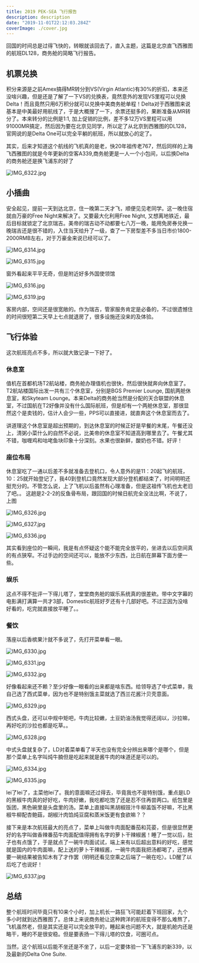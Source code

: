 ```yaml
---
title: 2019 PEK-SEA 飞行报告
description: description
date: "2019-11-01T22:12:03.284Z"
coverImage: ./cover.jpg
---
```


回国的时间总是过得飞快的，转眼就该回去了，直入主题，这篇是北京直飞西雅图的航班DL128，商务舱的简略飞行报告。

## 机票兑换
积分来源是之前Amex搞得MR转分到VS(Virgin Atlantic)有30%的折扣，本来还没啥兴趣，但是还是了解了一下VS的兑换表，竟然意外的发现VS里程可以兑换Delta！而且竟然只用6万积分就可以兑换中美商务舱单程！Delta对于西雅图来说基本是中美最好用航线了，于是大概搜了一下，余票还挺多的，果断准备从MR转分了。本来转分的比例是1:1, 加上促销的比例，差不多12万VS里程可以用91000MR搞定，然后因为要在北京见同学，所以定了从北京到西雅图的DL128，官网说的是Delta One可以完全平躺的航班，所以就放心的定了。

其实，后来才知道这个航线的飞机真的是老，快20年祖传老767，然后同样的上海飞西雅图的就是今年更新的空客A339,商务舱更是一人一个小包间，以后换Delta的商务舱还是换飞浦东的好了

![IMG_6322.jpg](https://i.loli.net/2019/11/11/3x9IyVGWcqanPi7.jpg)

## 小插曲
安全起见，提前一天到达北京，住一晚第二天才飞，顺便见见老同学。这一晚住宿就由万豪的Free Night来解决了。又要最大化利用Free Night, 又想离地铁近，最后目标就锁定了北京瑞吉。美帝的瑞吉动不动都要七八万一晚，能用免房券兑换一晚瑞吉还是很不错的，入住当天给升了一级，查了一下房型差不多当日市价1800-2000RMB左右，对于万豪金来说已经可以了。

![IMG_6314.jpg](https://i.loli.net/2019/11/12/6ajCM1pTSAIlFmy.jpg)

![IMG_6315.jpg](https://i.loli.net/2019/11/12/dChBGxwMnue7qkJ.jpg)

窗外看起来平平无奇，但是附近好多外国使领馆

![IMG_6316.jpg](https://i.loli.net/2019/11/12/GH1KPzvfOjxYTVM.jpg)

![IMG_6319.jpg](https://i.loli.net/2019/11/12/2wI7ORiYsKByFf8.jpg)

客房内部，空间还是很宽敞的。作为瑞吉，管家服务肯定是必备的，不过很遗憾住的时间很短第二天早上七点就退房了，很多设施还没来的及体验。

## 飞行体验

这次航班亮点不多，所以就大致记录一下好了。

### 休息室
值机在首都机场T2航站楼，商务舱办理值机也很快，然后很快就奔向休息室了。T2航站楼国际出发一共有三个休息室，分别是BGS Premier Lounge, 国航两舱休息室，和Skyteam Lounge。本来Delta的商务舱当然是分配的天合联盟的休息室，不过国航在T2好像并没有什么国际航班，但是却有一个两舱休息室，那很显然这个是卖钱的，估计人会少一些，PPS可以直接进，就直奔这个休息室而去了。

讲道理这个休息室是超出预期的，到达休息室的时候正好是早餐的末尾，午餐还没上，清粥小菜什么的自然不必说，比美帝的休息室不知道高到哪里去了。午餐尤其不错，咖喱鸡和咕咾鱼块印象十分深刻。水果也很新鲜，酸奶也不错。好评！

### 座位布局

休息室吃了一通以后差不多就准备去登机口，令人意外的是11：20起飞的航班，10：25就开始登记了，我40到登机口竟然发现大部分登机都结束了，时间明明还挺充分的。不管怎么说，上了飞机以后虽然有心理准备，但是这祖传飞机也太老旧了吧。。 这趟是2-2-2的反鱼骨布局，跟回国的时候日航完全没法比啊，不说了，上图

![IMG_6326.jpg](https://i.loli.net/2019/11/12/KSiB6dVnT9ox3ps.jpg)

![IMG_6327.jpg](https://i.loli.net/2019/11/12/wTdKPnb7hH49Xri.jpg)

![IMG_6336.jpg](https://i.loli.net/2019/11/13/zOx6R8YwXbHWeoc.jpg)

其实看到座位的一瞬间，我是有点怀疑这个能不能完全放平的，坐进去以后空间真的有点狭窄。不过手边的空间还可以，能放不少东西，比日航在屏幕下面方便一些。

### 娱乐

这点不得不批评一下得儿塔了，堂堂商务舱的娱乐系统真的很差欸。带中文字幕的电影满打满算一共才3部，Domestic航班好歹还有十几部好吧。不过正因为没啥好看的，吃完就直接放平睡了。。

### 餐饮

落座以后香槟果汁就不多说了，先打开菜单看一眼。

![IMG_6330.jpg](https://i.loli.net/2019/11/12/yAdgkbKzpLcDPE5.jpg)

![IMG_6331.jpg](https://i.loli.net/2019/11/13/ME4fkaz5xYpW9rS.jpg)

![IMG_6332.jpg](https://i.loli.net/2019/11/13/KWVPCYov6X5zpZ8.jpg)

好像看起来还不赖？至少好像一眼看的出来都是啥东西。给领导选了中式菜单，我自己选了西式菜单，因为也不是特别饿主菜就选了西兰花酱汁贝壳意面。

![IMG_6329.jpg](https://i.loli.net/2019/11/13/rzeosgRTVfqWXlF.jpg)

西式头盘，还可以中规中矩吧，牛肉比较嫩，土豆奶油汤我觉得还阔以，沙拉嘛，再好吃的沙拉也都是吃草。。

![IMG_6328.jpg](https://i.loli.net/2019/11/13/Q8iKU9y2WEJ5G67.jpg)

中式头盘就复杂了，LD对着菜单看了半天也没有完全分辨出来哪个是哪个，但是那个菜单上名字叫炖牛腩但是吃起来就是酱牛肉的味道还是可以的。

![IMG_6334.jpg](https://i.loli.net/2019/11/13/uvDqNy3hBjXRAUl.jpg)

![IMG_6335.jpg](https://i.loli.net/2019/11/13/1Kvpx9ywPdrC45n.jpg)

lei了lei了，主菜他lei了。我的意面嘛还过得去，毕竟我也不是特别饿，重点是LD的黑椒牛肉真的好好吃，牛肉好嫩，我吃都吃饱了还是忍不住再尝两口。纸包里是饭团，黑色碗里是头盘里的汤。菜单上直接叫黑胡椒豉汁牛柳盖饭不好嘛，不比黑椒牛柳配杏鲍菇，胡椒汁肉馅炖豆腐和蒸米饭更有食欲嘛？？

接下来是本次航班最大的亮点了，菜单上叫做牛肉面配番茄和芫荽，但是很显然更好的名字叫做香辣番茄牛肉面配值得拥有名字的萝卜干辣椒酱！睡了一觉以后，肚子也有点饿了，于是就点了一碗牛肉面试试，端上来有以后超出意料的好吃，感觉就是国内的牛肉面嘛，配上送的萝卜干辣椒酱，一碗牛肉面我把汤都喝了，还想再要一碗结果被告知木有了才作罢（明明还看见空乘之后端了一碗在吃）。LD醒了以后吃了也说好！

![IMG_6337.jpg](https://i.loli.net/2019/11/13/JkjmGZYrU3uHplh.jpg)

## 总结
整个航班时间毕竟只有10来个小时，加上机长一路狂飞可能赶着下班回家，九个多小时就到达西雅图了。总体上来说商务舱让这种跨洋的航班变得不那么难熬了，飞机虽然老，但是其实还是可以完全放平的，睡起来也问题不大，就是机舱内还是略干，睡的不是很安稳。但是要表扬一下得儿塔的饮食，可圈可点。

当然，这个航班以后能不坐还是不坐了，以后一定要体验一下飞浦东的新339，以及最新的Delta One Suite.
